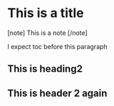# This is a title

[note]
This is a note
[/note]

I expect toc before this paragraph

## This is heading2

## This is header 2 again
